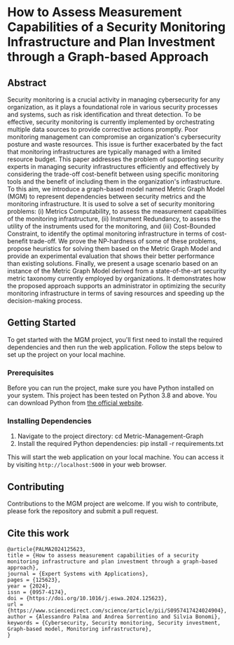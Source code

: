 # How to Assess Measurement Capabilities of a Security Monitoring Infrastructure and Plan Investment through a Graph-based Approach

## Abstract

Security monitoring is a crucial activity in managing cybersecurity for any organization, as it plays a foundational role in various security processes and systems, such as risk identification and threat detection.
To be effective, security monitoring is currently implemented by orchestrating multiple data sources to provide corrective actions promptly.
Poor monitoring management can compromise an organization's cybersecurity posture and waste resources.
This issue is further exacerbated by the fact that monitoring infrastructures are typically managed with a limited resource budget.
This paper addresses the problem of supporting security experts in managing security infrastructures efficiently and effectively by considering the trade-off cost-benefit between using specific monitoring tools and the benefit of including them in the organization's infrastructure.
To this aim, we introduce a graph-based model named Metric Graph Model (MGM) to represent dependencies between security metrics and the monitoring infrastructure. It is used to solve a set of security monitoring problems: (i) Metrics Computability, to assess the measurement capabilities of the monitoring infrastructure, (ii) Instrument Redundancy, to assess the utility of the instruments used for the monitoring, and (iii) Cost-Bounded Constraint, to identify the optimal monitoring infrastructure in terms of cost-benefit trade-off.
We prove the NP-hardness of some of these problems, propose heuristics for solving them based on the Metric Graph Model and provide an experimental evaluation that shows their better performance than existing solutions. Finally, we present a usage scenario based on an instance of the Metric Graph Model derived from a state-of-the-art security metric taxonomy currently employed by organizations.
It demonstrates how the proposed approach supports an administrator in optimizing the security monitoring infrastructure in terms of saving resources and speeding up the decision-making process.

## Getting Started

To get started with the MGM project, you'll first need to install the required dependencies and then run the web application. Follow the steps below to set up the project on your local machine.

### Prerequisites

Before you can run the project, make sure you have Python installed on your system. This project has been tested on Python 3.8 and above. You can download Python from [the official website](https://www.python.org/downloads/).

### Installing Dependencies

1. Navigate to the project directory: cd Metric-Management-Graph
2. Install the required Python dependencies: pip install -r requirements.txt

This will start the web application on your local machine. You can access it by visiting `http://localhost:5000` in your web browser.

## Contributing

Contributions to the MGM project are welcome. If you wish to contribute, please fork the repository and submit a pull request.

## Cite this work
```
@article{PALMA2024125623,
title = {How to assess measurement capabilities of a security monitoring infrastructure and plan investment through a graph-based approach},
journal = {Expert Systems with Applications},
pages = {125623},
year = {2024},
issn = {0957-4174},
doi = {https://doi.org/10.1016/j.eswa.2024.125623},
url = {https://www.sciencedirect.com/science/article/pii/S0957417424024904},
author = {Alessandro Palma and Andrea Sorrentino and Silvia Bonomi},
keywords = {Cybersecurity, Security monitoring, Security investment, Graph-based model, Monitoring infrastructure},
}
```
